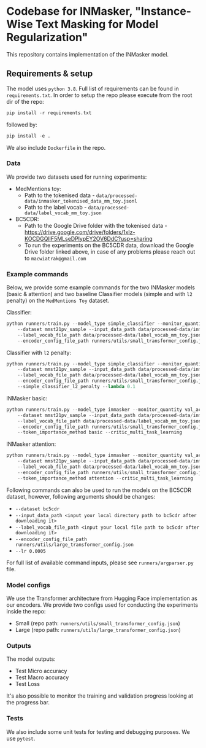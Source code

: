 # Codebase for INMasker, "Instance-Wise Text Masking for Model Regularization"

This repository contains implementation of the INMasker model.

## Requirements & setup

The model uses `python 3.8`. Full list of requirements can be found in `requirements.txt`. In order to setup the repo please execute from the root dir of the repo:

```python
pip install -r requirements.txt
```
followed by:
```python
pip install -e .
```
We also include `Dockerfile` in the repo.

### Data

We provide two datasets used for running experiments:
- MedMentions toy:
    - Path to the tokenised data - `data/processed-data/inmasker_tokenised_data_mm_toy.jsonl`
    - Path to the label vocab - `data/processed-data/label_vocab_mm_toy.json`
- BC5CDR:
    - Path to the Google Drive folder with the tokenised data - https://drive.google.com/drive/folders/1xIz-KOCDGQlIF5MLseDPlypEY2OV6DdC?usp=sharing
    - To run the experiments on the BC5CDR data, download the Google Drive folder linked above, in case of any problems please reach out to `macwiatrak@gmail.com`

### Example commands

Below, we provide some example commands for the two INMasker models (basic & attention) and two baseline Classifier models (simple and with `l2` penalty) on the `MedMentions Toy` dataset.

Classifier:
```python
python runners/train.py --model_type simple_classifier --monitor_quantity val_micro_acc --lr 0.001 \
    --dataset mmst21pv_sample --input_data_path data/processed-data/inmasker_tokenised_data_mm_toy.jsonl \
    --label_vocab_file_path data/processed-data/label_vocab_mm_toy.json \
    --encoder_config_file_path runners/utils/small_transformer_config.json --test
```

Classifier with `l2` penalty:
```python
python runners/train.py --model_type simple_classifier --monitor_quantity val_micro_acc --lr 0.001 \
    --dataset mmst21pv_sample --input_data_path data/processed-data/inmasker_tokenised_data_mm_toy.jsonl \
    --label_vocab_file_path data/processed-data/label_vocab_mm_toy.json \
    --encoder_config_file_path runners/utils/small_transformer_config.json --test \
    --simple_classifier_l2_penalty --lambda 0.1
```

INMasker basic:
```python
python runners/train.py --model_type inmasker --monitor_quantity val_actor_micro_acc --lr 0.001 \
    --dataset mmst21pv_sample --input_data_path data/processed-data/inmasker_tokenised_data_mm_toy.jsonl \
    --label_vocab_file_path data/processed-data/label_vocab_mm_toy.json \
    --encoder_config_file_path runners/utils/small_transformer_config.json --test \
    --token_importance_method basic --critic_multi_task_learning
```

INMasker attention:
```python
python runners/train.py --model_type inmasker --monitor_quantity val_actor_micro_acc --lr 0.001 \
    --dataset mmst21pv_sample --input_data_path data/processed-data/inmasker_tokenised_data_mm_toy.jsonl \
    --label_vocab_file_path data/processed-data/label_vocab_mm_toy.json \
    --encoder_config_file_path runners/utils/small_transformer_config.json --test \
    --token_importance_method attention --critic_multi_task_learning
```

Following commands can also be used to run the models on the BC5CDR dataset, however, following arguments should be changes:
- `--dataset bc5cdr`
- `--input_data_path <input your local directory path to bc5cdr after downloading it>`
- `--label_vocab_file_path <input your local file path to bc5cdr after downloading it>`
- `--encoder_config_file_path runners/utils/large_transformer_config.json`
- `--lr 0.0005`

For full list of available command inputs, please see `runners/argparser.py` file.

### Model configs

We use the Transformer architecture from Hugging Face implementation as our encoders. We provide two configs used for conducting the experiments inside the repo:
- Small (repo path: `runners/utils/small_transformer_config.json`)
- Large (repo path: `runners/utils/large_transformer_config.json`)


### Outputs
The model outputs:

- Test Micro accuracy
- Test Macro accuracy
- Test Loss

It's also possible to monitor the training and validation progress looking at the progress bar.

### Tests

We also include some unit tests for testing and debugging purposes. We use `pytest`.
